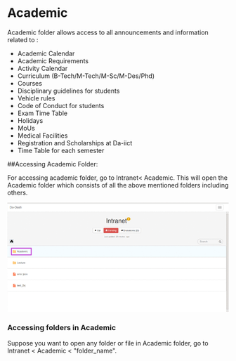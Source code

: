 # Academic
  Academic folder allows access to all announcements and information related to :
  * Academic Calendar
  * Academic Requirements 
  * Activity Calendar
  * Curriculum (B-Tech/M-Tech/M-Sc/M-Des/Phd)
  * Courses
  * Disciplinary guidelines for students
  * Vehicle rules
  * Code of Conduct for students
  * Exam Time Table
  * Holidays
  * MoUs
  * Medical Facilities
  * Registration and Scholarships at Da-iict
  * Time Table for each semester

##Accessing Academic Folder:

For accessing academic folder, go to Intranet< Academic. This will open the Academic folder which consists of all the above mentioned folders including others.

![](Acad.png)


### Accessing folders in Academic
Suppose you want to open any folder or file in Academic folder, go to Intranet  < Academic < "folder_name".



